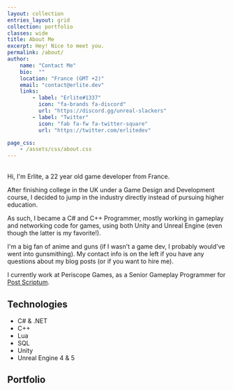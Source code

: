 ```yaml
---
layout: collection
entries_layout: grid
collection: portfolio
classes: wide
title: About Me
excerpt: Hey! Nice to meet you.
permalink: /about/
author:
    name: "Contact Me"
    bio:  ""
    location: "France (GMT +2)"
    email: "contact@erlite.dev"
    links:
        - label: "Erlite#1337"
          icon: "fa-brands fa-discord"
          url: "https://discord.gg/unreal-slackers"
        - label: "Twitter"
          icon: "fab fa-fw fa-twitter-square"
          url: "https://twitter.com/erlitedev"

page_css:
    - /assets/css/about.css
---
```


\
Hi, I'm Erlite, a 22 year old game developer from France.

After finishing college in the UK under a Game Design and Development course, I decided to jump in the industry directly instead of pursuing higher education.

As such, I became a C# and C++ Programmer, mostly working in gameplay and networking code for games, using both Unity and Unreal Engine (even though the latter is my favorite!).

I'm a big fan of anime and guns (if I wasn't a game dev, I probably would've went into gunsmithing). My contact info is on the left if you have any questions about my blog posts (or if you want to hire me).

I currently work at Periscope Games, as a Senior Gameplay Programmer for [Post Scriptum](https://store.steampowered.com/app/736220/Post_Scriptum/).

## Technologies

- C# & .NET
- C++
- Lua
- SQL
- Unity 
- Unreal Engine 4 & 5


## Portfolio